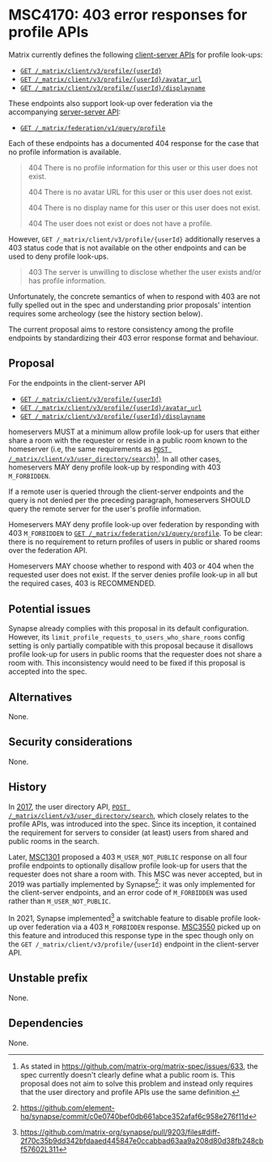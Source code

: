 # MSC4170: 403 error responses for profile APIs

Matrix currently defines the following [client-server APIs] for profile look-ups:

- [`GET /_matrix/client/v3/profile/{userId}`]
- [`GET /_matrix/client/v3/profile/{userId}/avatar_url`]
- [`GET /_matrix/client/v3/profile/{userId}/displayname`]

These endpoints also support look-up over federation via the accompanying
[server-server API]:

- [`GET /_matrix/federation/v1/query/profile`]

Each of these endpoints has a documented 404 response for the case that no profile
information is available.

> 404 	There is no profile information for this user or this user does not exist.
>
> 404 	There is no avatar URL for this user or this user does not exist.
>
> 404 	There is no display name for this user or this user does not exist.
>
> 404 	The user does not exist or does not have a profile.

However, `GET /_matrix/client/v3/profile/{userId}` additionally reserves a 403
status code that is not available on the other endpoints and can be used to deny
profile look-ups.

> 403 	The server is unwilling to disclose whether the user exists and/or has profile information.

Unfortunately, the concrete semantics of when to respond with 403 are not fully
spelled out in the spec and understanding prior proposals' intention requires some
archeology (see the history section below).

The current proposal aims to restore consistency among the profile endpoints
by standardizing their 403 error response format and behaviour.


## Proposal

For the endpoints in the client-server API

- [`GET /_matrix/client/v3/profile/{userId}`]
- [`GET /_matrix/client/v3/profile/{userId}/avatar_url`]
- [`GET /_matrix/client/v3/profile/{userId}/displayname`]

homeservers MUST at a minimum allow profile look-up for users that either share a room
with the requester or reside in a public room known to the homeserver (i.e, the same
requirements as [`POST /_matrix/client/v3/user_directory/search`])[^3]. In all other
cases, homeservers MAY deny profile look-up by responding with 403 `M_FORBIDDEN`.

If a remote user is queried through the client-server endpoints and the query is not
denied per the preceding paragraph, homeservers SHOULD query the remote server for the
user's profile information.

Homeservers MAY deny profile look-up over federation by responding with 403 `M_FORBIDDEN`
to [`GET /_matrix/federation/v1/query/profile`]. To be clear: there is no requirement to return
profiles of users in public or shared rooms over the federation API.

Homeservers MAY choose whether to respond with 403 or 404 when the requested user does
not exist. If the server denies profile look-up in all but the required cases, 403 is
RECOMMENDED.


## Potential issues

Synapse already complies with this proposal in its default configuration. However,
its `limit_profile_requests_to_users_who_share_rooms` config setting is only partially
compatible with this proposal because it disallows profile look-up for users in public
rooms that the requester does not share a room with. This inconsistency would need to
be fixed if this proposal is accepted into the spec.


## Alternatives

None.


## Security considerations

None.


## History

In [2017], the user directory API, [`POST /_matrix/client/v3/user_directory/search`],
which closely relates to the profile APIs, was introduced into the spec. Since its
inception, it contained the requirement for servers to consider (at least) users from
shared and public rooms in the search.

Later, [MSC1301] proposed a 403 `M_USER_NOT_PUBLIC` response on all four profile
endpoints to optionally disallow profile look-up for users that the requester does
not share a room with. This MSC was never accepted, but in 2019
was partially implemented by Synapse[^1]: it was only implemented for the client-server
endpoints, and an error code of `M_FORBIDDEN` was used rather than `M_USER_NOT_PUBLIC`.

In 2021, Synapse implemented[^2] a switchable feature to disable profile look-up
over federation via a 403 `M_FORBIDDEN` response. [MSC3550] picked up on this
feature and introduced this response type in the spec though only on the
`GET /_matrix/client/v3/profile/{userId}` endpoint in the client-server API.


## Unstable prefix

None.


## Dependencies

None.


[^1]: https://github.com/element-hq/synapse/commit/c0e0740bef0db661abce352afaf6c958e276f11d
[^2]: https://github.com/matrix-org/synapse/pull/9203/files#diff-2f70c35b9dd342bfdaaed445847e0ccabbad63aa9a208d80d38fb248cbf57602L311
[^3]: As stated in https://github.com/matrix-org/matrix-spec/issues/633, the spec currently
      doesn't clearly define what a public room is. This proposal does not aim to solve this
      problem and instead only requires that the user directory and profile APIs use the same
      definition.

[`GET /_matrix/client/v3/profile/{userId}`]: https://spec.matrix.org/v1.11/client-server-api/#get_matrixclientv3profileuserid
[`GET /_matrix/client/v3/profile/{userId}/avatar_url`]: https://spec.matrix.org/v1.11/client-server-api/#get_matrixclientv3profileuseridavatar_url
[`GET /_matrix/client/v3/profile/{userId}/displayname`]: https://spec.matrix.org/v1.11/client-server-api/#get_matrixclientv3profileuseriddisplayname
[`GET /_matrix/federation/v1/query/profile`]: https://spec.matrix.org/v1.11/server-server-api/#get_matrixfederationv1queryprofile
[`POST /_matrix/client/v3/user_directory/search`]: https://spec.matrix.org/v1.11/client-server-api/#post_matrixclientv3user_directorysearch
[2017]: https://github.com/matrix-org/matrix-spec-proposals/pull/1096/files#diff-332ce28a7277b9375050644632f99c0e606acb751adc54c64c5faabf981ac7edR35
[MSC1301]: https://github.com/matrix-org/matrix-spec-proposals/issues/1301
[MSC3550]: https://github.com/matrix-org/matrix-spec-proposals/pull/3550
[client-server APIs]: https://spec.matrix.org/v1.11/client-server-api/#profiles
[server-server API]: https://spec.matrix.org/v1.11/server-server-api/#get_matrixfederationv1queryprofile

